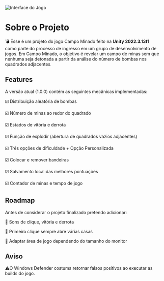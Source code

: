 ![Interface do Jogo](https://i.imgur.com/s0mdQca.gif)
# Sobre o Projeto
💣 Esse é um projeto do jogo Campo Minado feito na **Unity 2022.3.13f1** como parte do processo de ingresso em um grupo de desenvolvimento de jogos. Em Campo Minado, o objetivo é revelar um campo de minas sem que nenhuma seja detonada a partir da análise do número de bombas nos quadrados adjacentes.

## Features

A versão atual (1.0.0) contém as seguintes mecânicas implementadas:

 ☑️ Distribuição aleatória de bombas

 ☑️ Número de minas ao redor do quadrado

 ☑️ Estados de vitória e derrota

 ☑️ Função de explodir (abertura de quadrados vazios adjacentes)

 ☑️ Três opções de dificuldade + Opção Personalizada

 ☑️ Colocar e remover bandeiras

 ☑️ Salvamento local das melhores pontuações

 ☑️ Contador de minas e tempo de jogo

## Roadmap

Antes de considerar o projeto finalizado pretendo adicionar:

🔲 Sons de clique, vitória e derrota

🔲 Primeiro clique sempre abre várias casas

🔲 Adaptar área de jogo dependendo do tamanho do monitor

## Aviso
⚠️O Windows Defender costuma retornar falsos positivos ao executar as builds do jogo.